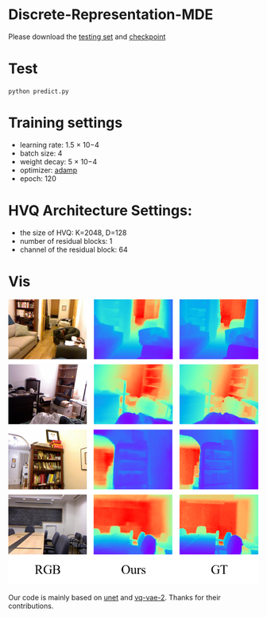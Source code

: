 # Discrete-Representation-MDE

Please download the [testing set](https://cs.nyu.edu/~silberman/datasets/nyu_depth_v1.html#:~:text=The%20NYU-Depth%20data%20set%20is%20comprised%20of%20video,been%20preprocessed%20to%20fill%20in%20missing%20depth%20labels.) and [checkpoint](https://drive.google.com/file/d/1MGqs_mC1sqBkmqY2PfYV5Ep2oJ_TMQIb/view?usp=sharing)

# Test
`python predict.py`

# Training settings
- learning rate: 1.5 × 10−4
- batch size: 4
- weight decay: 5 × 10−4
- optimizer: [adamp](https://github.com/clovaai/AdamP)
- epoch: 120

# HVQ Architecture Settings:
- the size of HVQ: K=2048, D=128
- number of residual blocks: 1
- channel of the residual block: 64

# Vis
![result](./vis.png)

Our code is mainly based on [unet](https://github.com/milesial/Pytorch-UNet) and [vq-vae-2](https://github.com/rosinality/vq-vae-2-pytorch). Thanks for their contributions.

